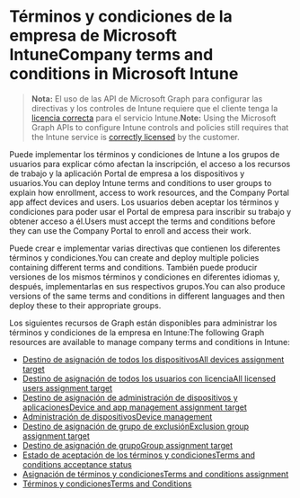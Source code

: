 # <a name="company-terms-and-conditions-in-microsoft-intune"></a><span data-ttu-id="c63f7-101">Términos y condiciones de la empresa de Microsoft Intune</span><span class="sxs-lookup"><span data-stu-id="c63f7-101">Company terms and conditions in Microsoft Intune</span></span>

> <span data-ttu-id="c63f7-102">**Nota:** El uso de las API de Microsoft Graph para configurar las directivas y los controles de Intune requiere que el cliente tenga la [licencia correcta](https://www.microsoft.com/es-ES/cloud-platform/microsoft-intune-pricing) para el servicio Intune.</span><span class="sxs-lookup"><span data-stu-id="c63f7-102">**Note:** Using the Microsoft Graph APIs to configure Intune controls and policies still requires that the Intune service is [correctly licensed](https://www.microsoft.com/es-ES/cloud-platform/microsoft-intune-pricing) by the customer.</span></span>

<span data-ttu-id="c63f7-103">Puede implementar los términos y condiciones de Intune a los grupos de usuarios para explicar cómo afectan la inscripción, el acceso a los recursos de trabajo y la aplicación Portal de empresa a los dispositivos y usuarios.</span><span class="sxs-lookup"><span data-stu-id="c63f7-103">You can deploy Intune terms and conditions to user groups to explain how enrollment, access to work resources, and the Company Portal app affect devices and users.</span></span> <span data-ttu-id="c63f7-104">Los usuarios deben aceptar los términos y condiciones para poder usar el Portal de empresa para inscribir su trabajo y obtener acceso a él.</span><span class="sxs-lookup"><span data-stu-id="c63f7-104">Users must accept the terms and conditions before they can use the Company Portal to enroll and access their work.</span></span>

<span data-ttu-id="c63f7-105">Puede crear e implementar varias directivas que contienen los diferentes términos y condiciones.</span><span class="sxs-lookup"><span data-stu-id="c63f7-105">You can create and deploy multiple policies containing different terms and conditions.</span></span> <span data-ttu-id="c63f7-106">También puede producir versiones de los mismos términos y condiciones en diferentes idiomas y, después, implementarlas en sus respectivos grupos.</span><span class="sxs-lookup"><span data-stu-id="c63f7-106">You can also produce versions of the same terms and conditions in different languages and then deploy these to their appropriate groups.</span></span>

<span data-ttu-id="c63f7-107">Los siguientes recursos de Graph están disponibles para administrar los términos y condiciones de la empresa en Intune:</span><span class="sxs-lookup"><span data-stu-id="c63f7-107">The following Graph resources are available to manage company terms and conditions in Intune:</span></span>


- [<span data-ttu-id="c63f7-108">Destino de asignación de todos los dispositivos</span><span class="sxs-lookup"><span data-stu-id="c63f7-108">All devices assignment target</span></span>](intune_companyterms_alldevicesassignmenttarget.md)
- [<span data-ttu-id="c63f7-109">Destino de asignación de todos los usuarios con licencia</span><span class="sxs-lookup"><span data-stu-id="c63f7-109">All licensed users assignment target</span></span>](intune_companyterms_alllicensedusersassignmenttarget.md)
- [<span data-ttu-id="c63f7-110">Destino de asignación de administración de dispositivos y aplicaciones</span><span class="sxs-lookup"><span data-stu-id="c63f7-110">Device and app management assignment target</span></span>](intune_companyterms_deviceandappmanagementassignmenttarget.md)
- [<span data-ttu-id="c63f7-111">Administración de dispositivos</span><span class="sxs-lookup"><span data-stu-id="c63f7-111">Device management</span></span>](intune_companyterms_devicemanagement.md)
- [<span data-ttu-id="c63f7-112">Destino de asignación de grupo de exclusión</span><span class="sxs-lookup"><span data-stu-id="c63f7-112">Exclusion group assignment target</span></span>](intune_companyterms_exclusiongroupassignmenttarget.md)
- [<span data-ttu-id="c63f7-113">Destino de asignación de grupo</span><span class="sxs-lookup"><span data-stu-id="c63f7-113">Group assignment target</span></span>](intune_companyterms_groupassignmenttarget.md)
- [<span data-ttu-id="c63f7-114">Estado de aceptación de los términos y condiciones</span><span class="sxs-lookup"><span data-stu-id="c63f7-114">Terms and conditions acceptance status</span></span>](intune_companyterms_termsandconditionsacceptancestatus.md)
- [<span data-ttu-id="c63f7-115">Asignación de términos y condiciones</span><span class="sxs-lookup"><span data-stu-id="c63f7-115">Terms and conditions assignment</span></span>](intune_companyterms_termsandconditionsassignment.md)
- [<span data-ttu-id="c63f7-116">Términos y condiciones</span><span class="sxs-lookup"><span data-stu-id="c63f7-116">Terms and Conditions</span></span>](intune_companyterms_termsandconditions.md)
